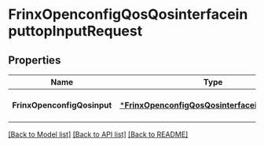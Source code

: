 # FrinxOpenconfigQosQosinterfaceinputtopInputRequest

## Properties
Name | Type | Description | Notes
------------ | ------------- | ------------- | -------------
**FrinxOpenconfigQosinput** | [***FrinxOpenconfigQosQosinterfaceinputtopInput**](frinx.openconfig.qos.qosinterfaceinputtop.Input.md) |  | [optional] [default to null]

[[Back to Model list]](../README.md#documentation-for-models) [[Back to API list]](../README.md#documentation-for-api-endpoints) [[Back to README]](../README.md)


